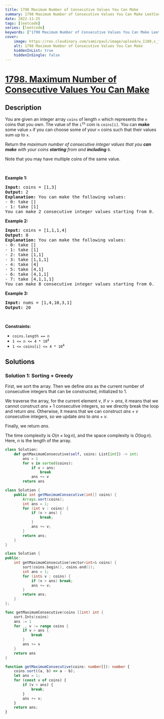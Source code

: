 ```yaml
---
title: 1798 Maximum Number of Consecutive Values You Can Make
summary: 1798 Maximum Number of Consecutive Values You Can Make LeetCode Solution Explained
date: 2022-11-25
tags: [leetcode]
series: [leetcode]
keywords: ["1798 Maximum Number of Consecutive Values You Can Make LeetCode Solution Explained in all languages", "1798 Maximum Number of Consecutive Values You Can Make", "LeetCode", "leetcode solution in Python3 C++ Java Go PHP Ruby Swift TypeScript Rust C# JavaScript C", "GeeksforGeeks", "InterviewBit", "Coding Ninjas", "HackerRank", "HackerEarth", "CodeChef", "TopCoder", "AlgoExpert", "freeCodeCamp", "Codeforces", "GitHub", "AtCoder", "Samir Paul"]
cover:
    image: https://res.cloudinary.com/samirpaul/image/upload/w_1100,c_fit,co_rgb:FFFFFF,l_text:Arial_75_bold:1798 Maximum Number of Consecutive Values You Can Make - Solution Explained/problem-solving.webp
    alt: 1798 Maximum Number of Consecutive Values You Can Make
    hiddenInList: true
    hiddenInSingle: false
---
```



# [1798. Maximum Number of Consecutive Values You Can Make](https://leetcode.com/problems/maximum-number-of-consecutive-values-you-can-make)


## Description

<p>You are given an integer array <code>coins</code> of length <code>n</code> which represents the <code>n</code> coins that you own. The value of the <code>i<sup>th</sup></code> coin is <code>coins[i]</code>. You can <strong>make</strong> some value <code>x</code> if you can choose some of your <code>n</code> coins such that their values sum up to <code>x</code>.</p>

<p>Return the <em>maximum number of consecutive integer values that you <strong>can</strong> <strong>make</strong> with your coins <strong>starting</strong> from and <strong>including</strong> </em><code>0</code>.</p>

<p>Note that you may have multiple coins of the same value.</p>

<p>&nbsp;</p>
<p><strong class="example">Example 1:</strong></p>

<pre>
<strong>Input:</strong> coins = [1,3]
<strong>Output:</strong> 2
<strong>Explanation: </strong>You can make the following values:
- 0: take []
- 1: take [1]
You can make 2 consecutive integer values starting from 0.</pre>

<p><strong class="example">Example 2:</strong></p>

<pre>
<strong>Input:</strong> coins = [1,1,1,4]
<strong>Output:</strong> 8
<strong>Explanation: </strong>You can make the following values:
- 0: take []
- 1: take [1]
- 2: take [1,1]
- 3: take [1,1,1]
- 4: take [4]
- 5: take [4,1]
- 6: take [4,1,1]
- 7: take [4,1,1,1]
You can make 8 consecutive integer values starting from 0.</pre>

<p><strong class="example">Example 3:</strong></p>

<pre>
<strong>Input:</strong> nums = [1,4,10,3,1]
<strong>Output:</strong> 20</pre>

<p>&nbsp;</p>
<p><strong>Constraints:</strong></p>

<ul>
	<li><code>coins.length == n</code></li>
	<li><code>1 &lt;= n &lt;= 4 * 10<sup>4</sup></code></li>
	<li><code>1 &lt;= coins[i] &lt;= 4 * 10<sup>4</sup></code></li>
</ul>

## Solutions

### Solution 1: Sorting + Greedy

First, we sort the array. Then we define $ans$ as the current number of consecutive integers that can be constructed, initialized to $1$.

We traverse the array, for the current element $v$, if $v > ans$, it means that we cannot construct $ans+1$ consecutive integers, so we directly break the loop and return $ans$. Otherwise, it means that we can construct $ans+v$ consecutive integers, so we update $ans$ to $ans+v$.

Finally, we return $ans$.

The time complexity is $O(n \times \log n)$, and the space complexity is $O(\log n)$. Here, $n$ is the length of the array.

<!-- tabs:start -->

```python
class Solution:
    def getMaximumConsecutive(self, coins: List[int]) -> int:
        ans = 1
        for v in sorted(coins):
            if v > ans:
                break
            ans += v
        return ans
```

```java
class Solution {
    public int getMaximumConsecutive(int[] coins) {
        Arrays.sort(coins);
        int ans = 1;
        for (int v : coins) {
            if (v > ans) {
                break;
            }
            ans += v;
        }
        return ans;
    }
}
```

```cpp
class Solution {
public:
    int getMaximumConsecutive(vector<int>& coins) {
        sort(coins.begin(), coins.end());
        int ans = 1;
        for (int& v : coins) {
            if (v > ans) break;
            ans += v;
        }
        return ans;
    }
};
```

```go
func getMaximumConsecutive(coins []int) int {
	sort.Ints(coins)
	ans := 1
	for _, v := range coins {
		if v > ans {
			break
		}
		ans += v
	}
	return ans
}
```

```ts
function getMaximumConsecutive(coins: number[]): number {
    coins.sort((a, b) => a - b);
    let ans = 1;
    for (const v of coins) {
        if (v > ans) {
            break;
        }
        ans += v;
    }
    return ans;
}
```

<!-- tabs:end -->

<!-- end -->
